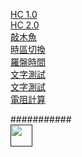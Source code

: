 [HC 1.0](https://CK-Choco.github.io/Old_UI.html)  
[HC 2.0](https://CK-Choco.github.io/New_UI.html)  
[敲木魚](https://CK-Choco.github.io/wood/index.html)  
[時區切換](https://CK-Choco.github.io/index.html)  
[羅盤時間](https://CK-Choco.github.io//main/elements/time.html)  
[文字測試](https://CK-Choco.github.io/Text_Test.html)   
[文字測試](https://CK-Choco.github.io/Text_Test2.html)   
[電阻計算](https://CK-Choco.github.io/resistance.html)   

###########  
[<img src="https://s18955.pcdn.co/wp-content/uploads/2018/02/github.png" width="35"/>]()
